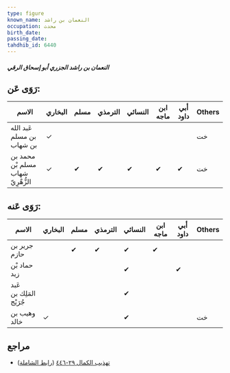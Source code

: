 ```yaml
---
type: figure
known_name: النعمان بن راشد
occupation: محدث
birth_date:
passing_date:
tahdhib_id: 6440
---
```

##### النعمان بن راشد الجزري أبو إسحاق الرقي

## رَوَى عَن:
| الاسم                             | البخاري | مسلم | الترمذي | النسائي | ابن ماجه | أبي داود | Others |
| --------------------------------- | ------- | ---- | ------- | ------- | -------- | -------- | ------ |
| عَبد الله بن مسلم بن شهاب         | ✓       |      |         |         |          |          | خت     |
| محمد بن مسلم بْن شهاب الزُّهْرِيّ | ✓       | ✔    | ✔       | ✔       | ✔        | ✔        | خت     |
## رَوَى عَنه:
| الاسم                   | البخاري | مسلم | الترمذي | النسائي | ابن ماجه | أبي داود | Others |
| ----------------------- | ------- | ---- | ------- | ------- | -------- | -------- | ------ |
| جرير بن حازم            |         | ✔    | ✔       | ✔       | ✔        |          |        |
| حماد بْن زيد            |         |      |         | ✔       |          | ✔        |        |
| عَبد المَلِك بن جُرَيْج |         |      |         | ✔       |          |          |        |
| وهيب بن خالد            | ✓       |      |         | ✔       |          |          | خت     |
## مراجع
- [تهذيب الكمال ٢٩-٤٤٦](obsidian://open?vault=Tahdhib-al-Kamal&file=Figures/٦٤٤٠-النعمان%20بن%20راشد%20الجزري%20أبو%20إسحاق%20الرقي) ([رابط الشاملة](https://shamela.ws/book/3722/16017))